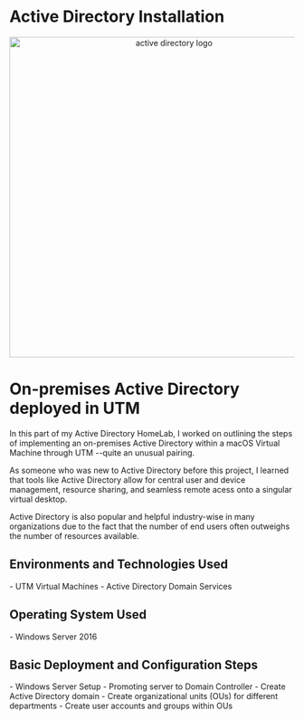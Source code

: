 # Active Directory Installation 
<p align="center">
<img width="566" src="https://www.31west.net/wp-content/uploads/2022/11/what-is-active-directory-and-why-is-it-used.png.avif" alt="active directory logo" /> </p>

<h1>On-premises Active Directory deployed in UTM</h1>
<p>In this part of my Active Directory HomeLab, I worked on outlining the steps of implementing an on-premises Active Directory within a macOS Virtual Machine through UTM --quite an unusual pairing.</p>

<p>As someone who was new to Active Directory before this project, I learned that tools like Active Directory allow for central user and device management, resource sharing, and seamless remote acess onto a singular virtual desktop.</p> 

<p>Active Directory is also popular and helpful industry-wise in many organizations due to the fact that the number of end users often outweighs the number of resources available.</p>

<h2>Environments and Technologies Used</h2>
- UTM Virtual Machines
- Active Directory Domain Services

<h2>Operating System Used</h2>
- Windows Server 2016

<h2>Basic Deployment and Configuration Steps</h2>
- Windows Server Setup
- Promoting server to Domain Controller
- Create Active Directory domain
- Create organizational units (OUs) for different departments
- Create user accounts and groups within OUs
